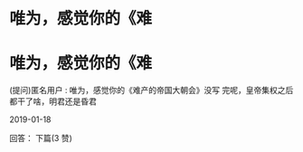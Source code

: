 # 唯为，感觉你的《难

# 唯为，感觉你的《难

(提问)匿名用户 : 唯为，感觉你的《难产的帝国大朝会》没写 完呢，皇帝集权之后都干了啥，明君还是昏君

2019-01-18

回答： 下篇(3 赞)